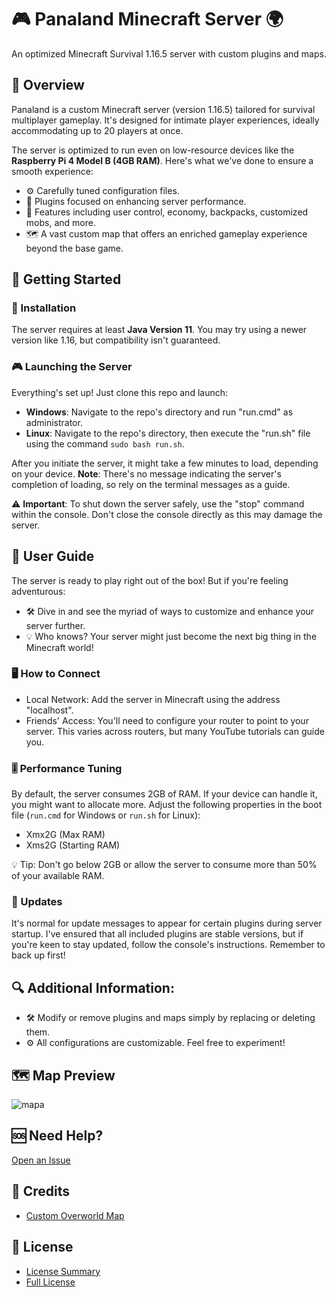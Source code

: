 # 🎮 Panaland Minecraft Server 🌍
An optimized Minecraft Survival 1.16.5 server with custom plugins and maps.

## 📜 Overview
Panaland is a custom Minecraft server (version 1.16.5) tailored for survival multiplayer gameplay. It's designed for intimate player experiences, ideally accommodating up to 20 players at once.

The server is optimized to run even on low-resource devices like the **Raspberry Pi 4 Model B (4GB RAM)**. Here's what we've done to ensure a smooth experience:
- ⚙ Carefully tuned configuration files.
- 🚀 Plugins focused on enhancing server performance.
- 🎒 Features including user control, economy, backpacks, customized mobs, and more.
- 🗺 A vast custom map that offers an enriched gameplay experience beyond the base game.

## 🚀 Getting Started

### 🔧 Installation
The server requires at least **Java Version 11**. You may try using a newer version like 1.16, but compatibility isn't guaranteed.

### 🎮 Launching the Server
Everything's set up! Just clone this repo and launch:
- **Windows**: Navigate to the repo's directory and run "run.cmd" as administrator.
- **Linux**: Navigate to the repo's directory, then execute the "run.sh" file using the command `sudo bash run.sh`.

After you initiate the server, it might take a few minutes to load, depending on your device. **Note**: There's no message indicating the server's completion of loading, so rely on the terminal messages as a guide.

⚠ **Important**: To shut down the server safely, use the "stop" command within the console. Don't close the console directly as this may damage the server.

## 📘 User Guide

The server is ready to play right out of the box! But if you're feeling adventurous:
- 🛠 Dive in and see the myriad of ways to customize and enhance your server further.
- 💡 Who knows? Your server might just become the next big thing in the Minecraft world!

### 🖥️ How to Connect
- Local Network: Add the server in Minecraft using the address "localhost".
- Friends' Access: You'll need to configure your router to point to your server. This varies across routers, but many YouTube tutorials can guide you.

### 🎚 Performance Tuning
By default, the server consumes 2GB of RAM. If your device can handle it, you might want to allocate more. Adjust the following properties in the boot file (`run.cmd` for Windows or `run.sh` for Linux):
- Xmx2G (Max RAM)
- Xms2G (Starting RAM)

💡 Tip: Don't go below 2GB or allow the server to consume more than 50% of your available RAM.

### 🔄 Updates
It's normal for update messages to appear for certain plugins during server startup. I've ensured that all included plugins are stable versions, but if you're keen to stay updated, follow the console's instructions. Remember to back up first!

## 🔍 Additional Information:
- 🛠 Modify or remove plugins and maps simply by replacing or deleting them.
- ⚙ All configurations are customizable. Feel free to experiment!

## 🗺 Map Preview
![mapa](https://user-images.githubusercontent.com/56084434/135663307-3aaa903e-c9fe-4cce-91aa-783947b5a691.png)

## 🆘 Need Help?
[Open an Issue](https://github.com/Ivanobix/Panaland/issues)

## 👏 Credits
- [Custom Overworld Map](https://www.planetminecraft.com/project/drehmal-v2-prim-rdial-12k-x-12k-survival-adventure-map/)

## 📜 License
- [License Summary](https://creativecommons.org/licenses/by-nc/4.0/deed.es)
- [Full License](https://creativecommons.org/licenses/by-nc/4.0/legalcode.es)

